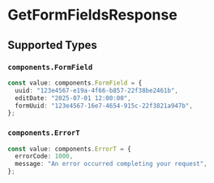 # GetFormFieldsResponse


## Supported Types

### `components.FormField`

```typescript
const value: components.FormField = {
  uuid: "123e4567-e19a-4f66-b857-22f38be2461b",
  editDate: "2025-07-01 12:00:00",
  formUuid: "123e4567-16e7-4654-915c-22f3821a947b",
};
```

### `components.ErrorT`

```typescript
const value: components.ErrorT = {
  errorCode: 1000,
  message: "An error occurred completing your request",
};
```

